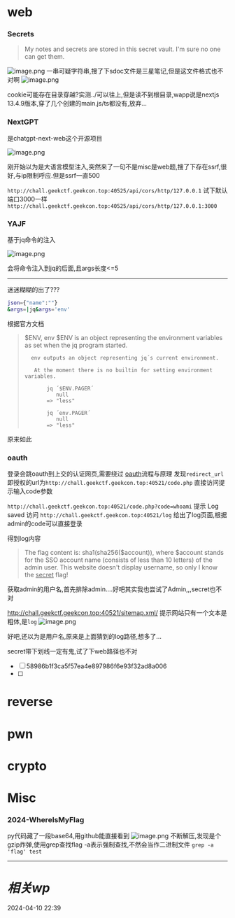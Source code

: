 # web
### Secrets
> My notes and secrets are stored in this secret vault. I'm sure no one can get them.


![image.png](https://gitee.com/leiye87/typora_picture/raw/master/20240410224006.png)
一串可疑字符串,搜了下sdoc文件是三星笔记,但是这文件格式也不对啊
![image.png](https://gitee.com/leiye87/typora_picture/raw/master/20240410224047.png)

cookie可能存在目录穿越?实测../可以往上,但是读不到根目录,wapp说是nextjs 13.4.9版本,穿了几个创建的main.js/ts都没有,放弃...

### NextGPT
是chatgpt-next-web这个开源项目

![image.png](https://gitee.com/leiye87/typora_picture/raw/master/20240411001952.png)

刚开始以为是大语言模型注入,突然来了一句不是misc是web题,搜了下存在ssrf,很好,与ip限制呼应.但是ssrf一直500

`http://chall.geekctf.geekcon.top:40525/api/cors/http/127.0.0.1`
试下默认端口3000一样
`http://chall.geekctf.geekcon.top:40525/api/cors/http/127.0.0.1:3000`
### YAJF
基于jq命令的注入

![image.png](https://gitee.com/leiye87/typora_picture/raw/master/20240410232131.png)

会将命令注入到jq的后面,且args长度<=5

---
迷迷糊糊的出了???
```bash
json={"name":""}
&args=|jq&args='env'
```

根据官方文档
>   $ENV, env
       $ENV is an object representing the environment variables as set when the jq program started.
>
>       env outputs an object representing jq´s current environment.
> 
>        At the moment there is no builtin for setting environment variables.
> 
>            jq ´$ENV.PAGER´
>               null
>            => "less"
> 
>            jq ´env.PAGER´
>               null
>            => "less"

原来如此
### oauth
登录会跳oauth到上交的认证网页,需要绕过
[oauth](https://book.hacktricks.xyz/v/cn/pentesting-web/oauth-to-account-takeover)流程与原理
发现`redirect_url`即授权的url为`http://chall.geekctf.geekcon.top:40521/code.php`
直接访问提示输入code参数

`http://chall.geekctf.geekcon.top:40521/code.php?code=whoami`
提示 Log saved
访问
`http://chall.geekctf.geekcon.top:40521/log` 给出了log页面,根据admin的code可以直接登录


得到log内容
> The flag content is: sha1(sha256($account)), where $account stands for the SSO account name (consists of less than 10 letters) of the admin user.
This website doesn't display username, so only I know the <u>secret</u> flag!

获取admin的用户名,首先排除admin....好吧其实我也尝试了Admin,,,secret也不对

http://chall.geekctf.geekcon.top:40521/sitemap.xml/
提示网站只有一个文本是粗体,是`log`
![image.png](https://gitee.com/leiye87/typora_picture/raw/master/20240411015924.png)

好吧,还以为是用户名,原来是上面猜到的log路径,想多了...

secret带下划线一定有鬼,试了下web路径也不对
- [ ] 58986b1f3ca5f57ea4e897986f6e93f32ad8a006
- [ ] 

# reverse

# pwn

# crypto

# Misc
### 2024-WhereIsMyFlag
py代码藏了一段base64,用github能直接看到
![image.png](https://gitee.com/leiye87/typora_picture/raw/master/20240411030515.png)
不断解压,发现是个gzip炸弹,使用grep查找flag
-a表示强制查找,不然会当作二进制文件
`grep -a 'flag' test`

---
# *相关wp*




2024-04-10   22:39